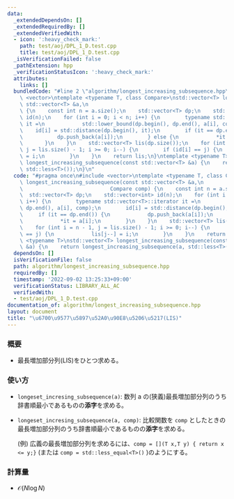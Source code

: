 ```yaml
---
data:
  _extendedDependsOn: []
  _extendedRequiredBy: []
  _extendedVerifiedWith:
  - icon: ':heavy_check_mark:'
    path: test/aoj/DPL_1_D.test.cpp
    title: test/aoj/DPL_1_D.test.cpp
  _isVerificationFailed: false
  _pathExtension: hpp
  _verificationStatusIcon: ':heavy_check_mark:'
  attributes:
    links: []
  bundledCode: "#line 2 \"algorithm/longest_increasing_subsequence.hpp\"\n#include\
    \ <vector>\ntemplate <typename T, class Compare>\nstd::vector<T> longest_increasing_subsequence(const\
    \ std::vector<T> &a,\n                                              Compare comp)\
    \ {\n    const int n = a.size();\n    std::vector<T> dp;\n    std::vector<int>\
    \ id(n);\n    for (int i = 0; i < n; i++) {\n        typename std::vector<T>::iterator\
    \ it =\n            std::lower_bound(dp.begin(), dp.end(), a[i], comp);\n    \
    \    id[i] = std::distance(dp.begin(), it);\n        if (it == dp.end()) {\n \
    \           dp.push_back(a[i]);\n        } else {\n            *it = a[i];\n \
    \       }\n    }\n    std::vector<T> lis(dp.size());\n    for (int i = n - 1,\
    \ j = lis.size() - 1; i >= 0; i--) {\n        if (id[i] == j) {\n            lis[j--]\
    \ = i;\n        }\n    }\n    return lis;\n}\ntemplate <typename T>\nstd::vector<T>\
    \ longest_increasing_subsequence(const std::vector<T> &a) {\n    return longest_increasing_subsequence(a,\
    \ std::less<T>());\n}\n"
  code: "#pragma once\n#include <vector>\ntemplate <typename T, class Compare>\nstd::vector<T>\
    \ longest_increasing_subsequence(const std::vector<T> &a,\n                  \
    \                            Compare comp) {\n    const int n = a.size();\n  \
    \  std::vector<T> dp;\n    std::vector<int> id(n);\n    for (int i = 0; i < n;\
    \ i++) {\n        typename std::vector<T>::iterator it =\n            std::lower_bound(dp.begin(),\
    \ dp.end(), a[i], comp);\n        id[i] = std::distance(dp.begin(), it);\n   \
    \     if (it == dp.end()) {\n            dp.push_back(a[i]);\n        } else {\n\
    \            *it = a[i];\n        }\n    }\n    std::vector<T> lis(dp.size());\n\
    \    for (int i = n - 1, j = lis.size() - 1; i >= 0; i--) {\n        if (id[i]\
    \ == j) {\n            lis[j--] = i;\n        }\n    }\n    return lis;\n}\ntemplate\
    \ <typename T>\nstd::vector<T> longest_increasing_subsequence(const std::vector<T>\
    \ &a) {\n    return longest_increasing_subsequence(a, std::less<T>());\n}"
  dependsOn: []
  isVerificationFile: false
  path: algorithm/longest_increasing_subsequence.hpp
  requiredBy: []
  timestamp: '2022-09-02 13:25:33+09:00'
  verificationStatus: LIBRARY_ALL_AC
  verifiedWith:
  - test/aoj/DPL_1_D.test.cpp
documentation_of: algorithm/longest_increasing_subsequence.hpp
layout: document
title: "\u6700\u9577\u5897\u52A0\u90E8\u5206\u5217(LIS)"
---
```


### 概要
- 最長増加部分列(LIS)をひとつ求める。
  
### 使い方
- `longeset_incresing_subsequence(a)`: 数列 $\mathrm a$ の(狭義)最長増加部分列のうち辞書順最小であるものの**添字**を求める。
- `longeset_incresing_subsequence(a, comp)`: 比較関数を `comp` としたときの最長増加部分列のうち辞書順最小であるものの**添字**を求める。

    (例) 広義の最長増加部分列を求めるには、`comp = [](T x,T y) { return x <= y;}` (または `comp = std::less_equal<T>()` )のようにする。
### 計算量
- $\mathcal O(N\log N)$
